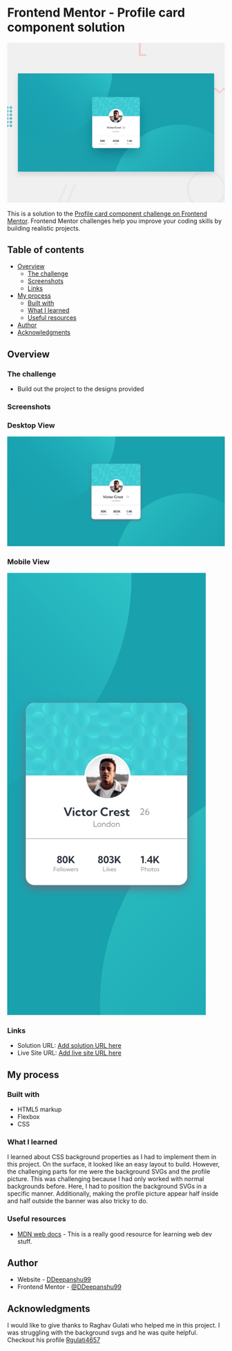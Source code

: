 # Frontend Mentor - Profile card component solution
![Design preview for the Profile card component coding challenge](./design/desktop-preview.jpg)

This is a solution to the [Profile card component challenge on Frontend Mentor](https://www.frontendmentor.io/challenges/profile-card-component-cfArpWshJ). Frontend Mentor challenges help you improve your coding skills by building realistic projects. 

## Table of contents

- [Overview](#overview)
  - [The challenge](#the-challenge)
  - [Screenshots](#screenshots)
  - [Links](#links)
- [My process](#my-process)
  - [Built with](#built-with)
  - [What I learned](#what-i-learned)
  - [Useful resources](#useful-resources)
- [Author](#author)
- [Acknowledgments](#acknowledgments)


## Overview

### The challenge

- Build out the project to the designs provided

### Screenshots
### Desktop View
![Desktop view](Desktop-view.jpeg)
### Mobile View
![Mobile view](Mobile-view.jpeg)


### Links

- Solution URL: [Add solution URL here](https://your-solution-url.com)
- Live Site URL: [Add live site URL here](https://your-live-site-url.com)

## My process

### Built with

- HTML5 markup
- Flexbox
- CSS

### What I learned

I learned about CSS background properties as I had to implement them in this project. On the surface, it looked like an easy layout to build. However, the challenging parts for me were the background SVGs and the profile picture. This was challenging because I had only worked with normal backgrounds before. Here, I had to position the background SVGs in a specific manner. Additionally, making the profile picture appear half inside and half outside the banner was also tricky to do.



### Useful resources

- [MDN web docs](https://developer.mozilla.org/en-US/) - This is a really good resource for learning web dev stuff.

## Author

- Website - [DDeepanshu99](https://github.com/DDeepanshu99)
- Frontend Mentor - [@DDeepanshu99](https://www.frontendmentor.io/profile/DDeepanshu99)

## Acknowledgments

I would like to give thanks to Raghav Gulati who helped me in this project. I was struggling with the background svgs and he was quite helpful. Checkout his profile [Rgulati4657](https://www.frontendmentor.io/profile/Rgulati4657)



